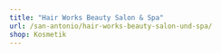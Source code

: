 ```yaml
---
title: "Hair Works Beauty Salon & Spa"
url: /san-antonio/hair-works-beauty-salon-und-spa/
shop: Kosmetik
---
```


